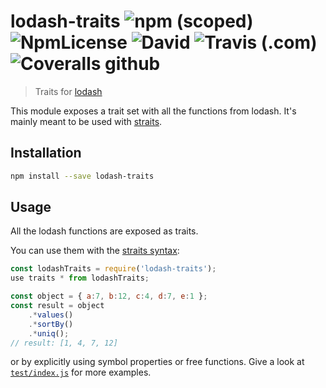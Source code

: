 
# lodash-traits ![npm (scoped)](https://img.shields.io/npm/v/lodash-traits.svg?style=popout) ![NpmLicense](https://img.shields.io/npm/l/lodash-traits.svg?style=popout) ![David](https://img.shields.io/david/peoro/lodash-traits.svg?style=popout)  ![Travis (.com)](https://img.shields.io/travis/com/peoro/lodash-traits.svg?style=popout) ![Coveralls github](https://img.shields.io/coveralls/github/peoro/lodash-traits.svg?style=popout)

> Traits for [lodash](https://lodash.com/)

This module exposes a trait set with all the functions from lodash.
It's mainly meant to be used with [straits](https://straits.github.io/).

## Installation

```bash
npm install --save lodash-traits
```

## Usage

All the lodash functions are exposed as traits.

You can use them with the [straits syntax](https://straits.github.io/syntax/):

```javascript
const lodashTraits = require('lodash-traits');
use traits * from lodashTraits;

const object = { a:7, b:12, c:4, d:7, e:1 };
const result = object
	.*values()
	.*sortBy()
	.*uniq();
// result: [1, 4, 7, 12]
```

or by explicitly using symbol properties or free functions. Give a look at [`test/index.js`](https://github.com/peoro/lodash-traits/blob/master/test/index.js) for more examples.
